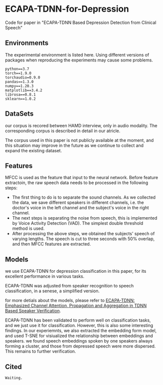 # ECAPA-TDNN-for-Depression

Code for paper in "ECAPA-TDNN Based Depression Detection from Clinical Speech"

## Environments

The experimental environment is listed here. Using different versions of packages when reproducing the experiments may cause some problems.
```
python==3.7
torch==1.9.0
torchaudio=0.9.0
pandas==1.3.0
numpy==1.20.3
matplotlib==3.4.2
librosa==0.8.1
sklearn==1.0.2
```
## DataSets

our corpus is recored between HAMD interview, only in audio modality. The corresponding corpus is described in detail in our atricle.

The corpus used in this paper is not publicly available at the moment, and this situation may improve in the future as we continue to collect and expand the existing dataset.

## Features

MFCC is used as the feature that input to the neural network. Before feature extractoin, the raw speech data needs to be processed in the following steps:

* The first thing to do is to separate the sound channels. As we collected the data, we save different speakers in different channels, i.e. the doctor's voice in the left channel and the subject's voice in the right channel.
* The next steps is separating the noise from speech, this is implemented by Voice Activity Detection (VAD). The simplest double threshold method is used.
* After processing the above steps, we obtained the subjects' speech of varying lengths. The speech is cut to three seconds with 50% overlap, and then MFCC features are extracted.

## Models

we use ECAPA-TDNN for depression classification in this paper, for its excellent performance in various tasks.

ECAPA-TDNN was adjusted from speaker recognition to speech classification, in a senese, a simplified version. 

for more detials about the models, please refer to [ECAPA-TDNN: Emphasized Channel Attention, Propagation and Aggregation in TDNN Based Speaker Verification](https://arxiv.org/abs/2005.07143).

ECAPA-TDNN has been validated to perform well on classification tasks, and we just use it for classification. However, this is also some interesting findings. In our experiemnts, we also extracted the embedding form model, and used T-SNE for visiualized the relationship between embeddings and speakers. we found speech embeddings spoken by one speakers always forming a cluster, and those from depressed speech were more dispersed. This remains to further verification.

## Cited
```
Waiting.
```
